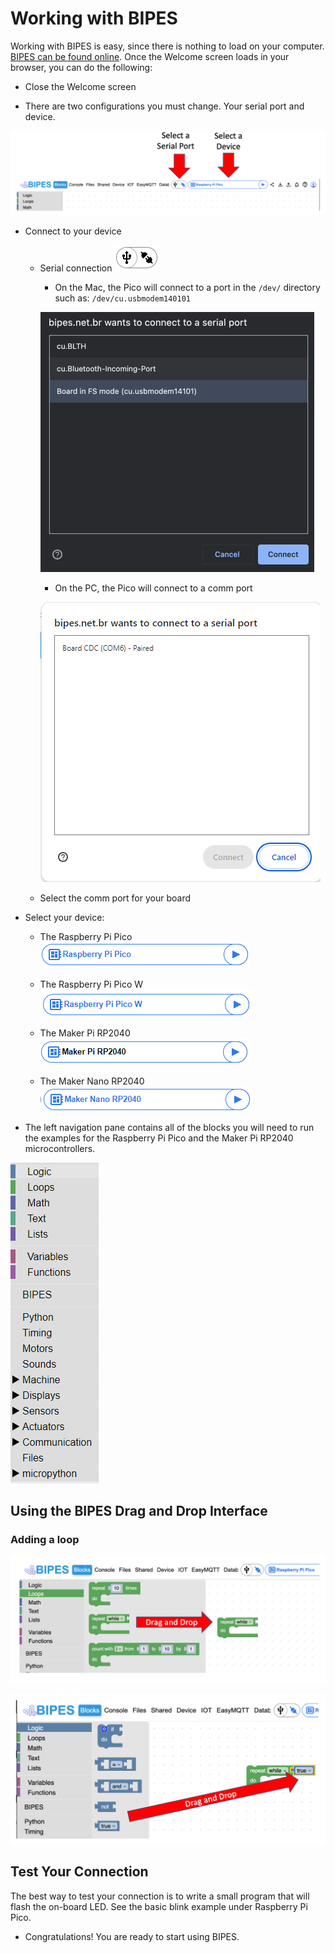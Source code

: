 # Working with BIPES

 Working with BIPES is easy, since there is nothing to load on your computer. [BIPES can be found online](https://bipes.net.br/pico/ui/).  Once the Welcome screen loads in your browser, you can do the following:

 - Close the Welcome screen
  
 - There are two configurations you must change.  Your serial port and device.

  ![Device](../img/select-port-and-device.png)

 - Connect to your device

    - Serial connection ![Serial](../img/serialConnect1.png)

        - On the Mac, the Pico will connect to a port in the ```/dev/``` directory such as: ```/dev/cu.usbmodem140101```

        ![Selecting the Serial Port on the Mac](../img/serial-connect-mac.png)

        - On the PC, the Pico will connect to a comm port

        ![Selecting the Serial Port on the PC](../img/serial-connect-pc.png)


    - Select the comm port for your board

 - Select your device:

    - The Raspberry Pi Pico ![Pico](../img/selectPico.png)

    - The Raspberry Pi Pico W ![PicoW](../img/selectPicoW.png)

    - The Maker Pi RP2040 ![MakerPi](../img/selectMakerPi.png)

    - The Maker Nano RP2040 ![MakerPi](../img/selectMakerNano.png)


- The left navigation pane contains all of the blocks you will need to run the examples for the Raspberry Pi Pico and the Maker Pi RP2040 microcontrollers.

![leftNav](../img/leftNav.png)

## Using the BIPES Drag and Drop Interface

### Adding a loop

![Add a Main Loop](../img/adding-a-main-loop.png)

![](../img/adding-true.png)

## Test Your Connection

The best way to test your connection is to write a small program that will flash the on-board LED.  See the basic blink example under Raspberry Pi Pico.


- Congratulations!  You are ready to start using BIPES.
